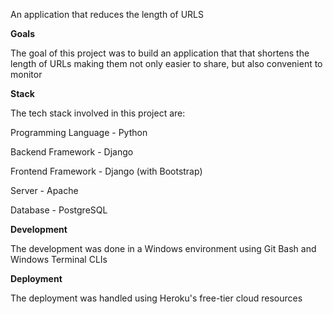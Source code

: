 
An application that reduces the length of URLS

**Goals**

The goal of this project was to build an application that that shortens the length of URLs making them not only easier to share, but also convenient to monitor

**Stack**

The tech stack involved in this project are:

Programming Language - Python

Backend  Framework - Django

Frontend  Framework - Django (with Bootstrap)

Server - Apache

Database - PostgreSQL

**Development**

The development was done in a Windows environment using Git Bash and Windows Terminal CLIs

**Deployment**

The deployment was handled using Heroku's free-tier cloud resources




